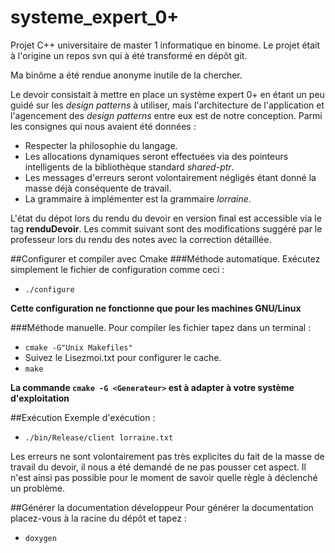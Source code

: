# systeme_expert_0+

Projet C++ universitaire de master 1 informatique en binome. Le projet
était à l'origine un repos svn qui à été transformé en dépôt git.

Ma binôme a été rendue anonyme inutile de la chercher.

Le devoir consistait à mettre en place un système expert 0+ en étant un
peu guidé sur les _design patterns_ à utiliser, mais l'architecture de
l'application et l'agencement des _design patterns_ entre eux est de notre
conception. Parmi les consignes qui nous avaient été données :
* Respecter la philosophie du langage.
* Les allocations dynamiques seront effectuées via des pointeurs
  intelligents de la bibliothèque standard _shared-ptr_.
* Les messages d'erreurs seront volontairement négligés étant donné la
  masse déjà conséquente de travail.
* La grammaire à implémenter est la grammaire _lorraine_.

L'état du dépot lors du rendu du devoir en version final est accessible
via le tag **renduDevoir**. Les commit suivant sont des modifications
suggéré par le professeur lors du rendu des notes avec la correction
détaillée.

##Configurer et compiler avec Cmake
###Méthode automatique.
Exécutez simplement le fichier de configuration comme ceci :
* `./configure`

**Cette configuration ne fonctionne que pour les machines GNU/Linux**

###Méthode manuelle.
Pour compiler les fichier tapez dans un terminal :
* `cmake -G"Unix Makefiles"`
* Suivez le Lisezmoi.txt pour configurer le cache.
* `make`

**La commande `cmake -G <Generateur>` est à adapter à votre système
d'exploitation**

##Exécution
Exemple d'exécution :
* `./bin/Release/client lorraine.txt`

Les erreurs ne sont volontairement pas très explicites du fait de la masse
de travail du devoir, il nous a été demandé de ne pas pousser cet aspect.
Il n'est ainsi pas possible pour le moment de savoir quelle règle
à déclenché un problème.

##Générer la documentation développeur
Pour générer la documentation placez-vous à la racine du dépôt et tapez :
* `doxygen`

